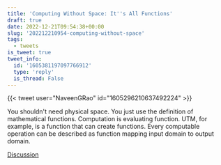 ```yaml
---
title: 'Computing Without Space: It''s All Functions'
draft: true
date: 2022-12-21T09:54:38+00:00
slug: '202212210954-computing-without-space'
tags:
  - tweets
is_tweet: true
tweet_info:
  id: '1605381197097766912'
  type: 'reply'
  is_thread: False
---
```




{{< tweet user="NaveenGRao" id="1605296210637492224" >}}

You shouldn't need physical space. You just use the definition of mathematical functions. Computation is evaluating function. UTM, for example, is a function that can create functions. Every computable operation can be described as function mapping input domain to output domain.

[Discussion](https://x.com/sytelus/status/1605381197097766912)
